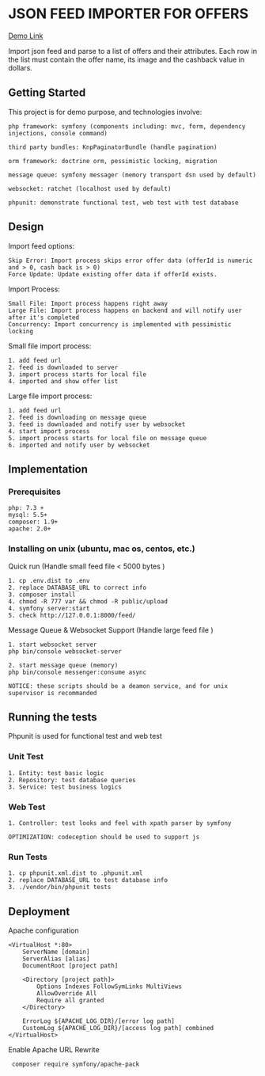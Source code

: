 # JSON FEED IMPORTER FOR OFFERS

[Demo Link](http://yadi.yunlishuju.com/)

Import json feed and parse to a list of offers and their attributes. Each row in the list must contain the offer name, its image and the cashback value in dollars.

## Getting Started

This project is for demo purpose, and technologies involve:

 ```
 php framework: symfony (components including: mvc, form, dependency injections, console command)

 third party bundles: KnpPaginatorBundle (handle pagination) 

 orm framework: doctrine orm, pessimistic locking, migration 

 message queue: symfony messager (memory transport dsn used by default)
 
 websocket: ratchet (localhost used by default)

 phpunit: demonstrate functional test, web test with test database
 ```

## Design


Import feed options:

```
Skip Error: Import process skips error offer data (offerId is numeric and > 0, cash back is > 0)
Force Update: Update existing offer data if offerId exists.
```

Import Process:

```
Small File: Import process happens right away
Large File: Import process happens on backend and will notify user after it's completed
Concurrency: Import concurrency is implemented with pessimistic locking
```

Small file import process:

```
1. add feed url 
2. feed is downloaded to server
3. import process starts for local file
4. imported and show offer list
```


Large file import process:

```
1. add feed url 
2. feed is downloading on message queue
3. feed is downloaded and notify user by websocket
4. start import process
5. import process starts for local file on message queue
6. imported and notify user by websocket
```

## Implementation

### Prerequisites

```
php: 7.3 + 
mysql: 5.5+
composer: 1.9+
apache: 2.0+
```

### Installing on unix (ubuntu, mac os, centos, etc.)

Quick run (Handle small feed file < 5000 bytes )

```
1. cp .env.dist to .env
2. replace DATABASE_URL to correct info
3. composer install
4. chmod -R 777 var && chmod -R public/upload
4. symfony server:start
5. check http://127.0.0.1:8000/feed/
```

Message Queue & Websocket Support (Handle large feed file )


```
1. start websocket server
php bin/console websocket-server

2. start message queue (memory)
php bin/console messenger:consume async

NOTICE: these scripts should be a deamon service, and for unix supervisor is recommanded
```


## Running the tests

Phpunit is used for functional test and web test

### Unit Test

```
1. Entity: test basic logic
2. Repository: test database queries
3. Service: test business logics
```

### Web Test

```
1. Controller: test looks and feel with xpath parser by symfony

OPTIMIZATION: codeception should be used to support js
```

### Run Tests

```
1. cp phpunit.xml.dist to .phpunit.xml
2. replace DATABASE_URL to test database info
3. ./vendor/bin/phpunit tests
```

## Deployment

Apache configuration

```
<VirtualHost *:80>
    ServerName [domain]
    ServerAlias [alias]
    DocumentRoot [project path]

    <Directory [project path]>
        Options Indexes FollowSymLinks MultiViews
        AllowOverride All
        Require all granted
    </Directory>

    ErrorLog ${APACHE_LOG_DIR}/[error log path]
    CustomLog ${APACHE_LOG_DIR}/[access log path] combined
</VirtualHost>
```

Enable Apache URL Rewrite

```
 composer require symfony/apache-pack
```



